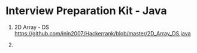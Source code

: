 # Interview Preparation Kit - Java

1. 2D Array - DS
https://github.com/inin2007/Hackerrank/blob/master/2D_Array_DS.java

2. 
